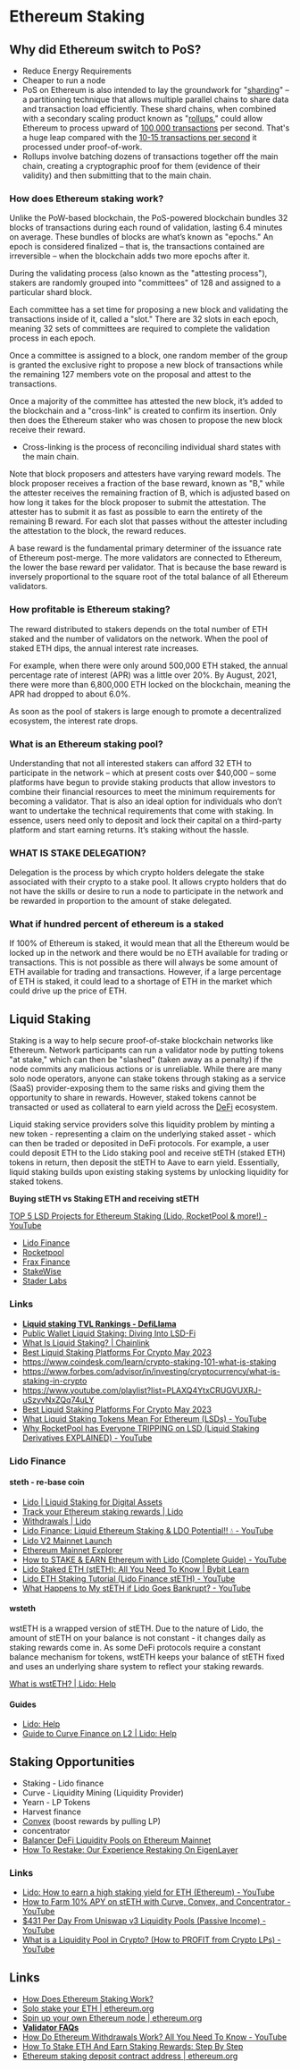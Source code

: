 # Ethereum  Staking

## Why did Ethereum switch to PoS?

- Reduce Energy Requirements
- Cheaper to run a node
- PoS on Ethereum is also intended to lay the groundwork for "[sharding](https://www.coindesk.com/learn/2020/12/02/what-is-sharding/)" – a partitioning technique that allows multiple parallel chains to share data and transaction load efficiently. These shard chains, when combined with a secondary scaling product known as "[rollups](https://www.coindesk.com/learn/what-are-rollups-zk-rollups-and-optimistic-rollups-explained/)," could allow Ethereum to process upward of [100,000 transactions](https://ethereum.org/en/eth2/shard-chains/) per second. That's a huge leap compared with the [10-15 transactions per second](https://ycharts.com/indicators/ethereum_transactions_per_day) it processed under proof-of-work.
- Rollups involve batching dozens of transactions together off the main chain, creating a cryptographic proof for them (evidence of their validity) and then submitting that to the main chain.

### How does Ethereum staking work?

Unlike the PoW-based blockchain, the PoS-powered blockchain bundles 32 blocks of transactions during each round of validation, lasting 6.4 minutes on average. These bundles of blocks are what’s known as "epochs." An epoch is considered finalized – that is, the transactions contained are irreversible – when the blockchain adds two more epochs after it.

During the validating process (also known as the "attesting process"), stakers are randomly grouped into "committees" of 128 and assigned to a particular shard block.

Each committee has a set time for proposing a new block and validating the transactions inside of it, called a "slot." There are 32 slots in each epoch, meaning 32 sets of committees are required to complete the validation process in each epoch.

Once a committee is assigned to a block, one random member of the group is granted the exclusive right to propose a new block of transactions while the remaining 127 members vote on the proposal and attest to the transactions.

Once a majority of the committee has attested the new block, it’s added to the blockchain and a "cross-link" is created to confirm its insertion. Only then does the Ethereum staker who was chosen to propose the new block receive their reward.

- Cross-linking is the process of reconciling individual shard states with the main chain.

Note that block proposers and attesters have varying reward models. The block proposer receives a fraction of the base reward, known as "B," while the attester receives the remaining fraction of B, which is adjusted based on how long it takes for the block proposer to submit the attestation. The attester has to submit it as fast as possible to earn the entirety of the remaining B reward. For each slot that passes without the attester including the attestation to the block, the reward reduces.

A base reward is the fundamental primary determiner of the issuance rate of Ethereum post-merge. The more validators are connected to Ethereum, the lower the base reward per validator. That is because the base reward is inversely proportional to the square root of the total balance of all Ethereum validators.

### How profitable is Ethereum staking?

The reward distributed to stakers depends on the total number of ETH staked and the number of validators on the network. When the pool of staked ETH dips, the annual interest rate increases.

For example, when there were only around 500,000 ETH staked, the annual percentage rate of interest (APR) was a little over 20%. By August, 2021, there were more than 6,800,000 ETH locked on the blockchain, meaning the APR had dropped to about 6.0%.

As soon as the pool of stakers is large enough to promote a decentralized ecosystem, the interest rate drops.

### What is an Ethereum staking pool?

Understanding that not all interested stakers can afford 32 ETH to participate in the network – which at present costs over $40,000 – some platforms have begun to provide staking products that allow investors to combine their financial resources to meet the minimum requirements for becoming a validator. That is also an ideal option for individuals who don’t want to undertake the technical requirements that come with staking. In essence, users need only to deposit and lock their capital on a third-party platform and start earning returns. It’s staking without the hassle.

### WHAT IS STAKE DELEGATION?

Delegation is the process by which crypto holders delegate the stake associated with their crypto to a stake pool. It allows crypto holders that do not have the skills or desire to run a node to participate in the network and be rewarded in proportion to the amount of stake delegated.

### What if hundred percent of ethereum is a staked

If 100% of Ethereum is staked, it would mean that all the Ethereum would be locked up in the network and there would be no ETH available for trading or transactions. This is not possible as there will always be some amount of ETH available for trading and transactions. However, if a large percentage of ETH is staked, it could lead to a shortage of ETH in the market which could drive up the price of ETH.

## Liquid Staking

Staking is a way to help secure proof-of-stake blockchain networks like Ethereum. Network participants can run a validator node by putting tokens "at stake," which can then be "slashed" (taken away as a penalty) if the node commits any malicious actions or is unreliable. While there are many solo node operators, anyone can stake tokens through staking as a service (SaaS) provider-exposing them to the same risks and giving them the opportunity to share in rewards. However, staked tokens cannot be transacted or used as collateral to earn yield across the [DeFi](https://chain.link/education/defi) ecosystem.

Liquid staking service providers solve this liquidity problem by minting a new token - representing a claim on the underlying staked asset - which can then be traded or deposited in DeFi protocols. For example, a user could deposit ETH to the Lido staking pool and receive stETH (staked ETH) tokens in return, then deposit the stETH to Aave to earn yield. Essentially, liquid staking builds upon existing staking systems by unlocking liquidity for staked tokens.

**Buying stETH vs Staking ETH and receiving stETH**

[TOP 5 LSD Projects for Ethereum Staking (Lido, RocketPool & more!) - YouTube](https://www.youtube.com/watch?v=WJLL0gor4iI)

- [Lido Finance](https://lido.fi/)
- [Rocketpool](https://rocketpool.net/)
- [Frax Finance](https://frax.finance/)
- [StakeWise](https://stakewise.io/)
- [Stader Labs](https://www.staderlabs.com/)

### Links

- **[Liquid staking TVL Rankings - DefiLlama](https://defillama.com/protocols/liquid%20staking/Ethereum)**
- [Public Wallet Liquid Staking: Diving Into LSD-Fi](https://milkroad.com/invest/lsd-fi/)
- [What Is Liquid Staking? | Chainlink](https://blog.chain.link/liquid-staking/)
- [Best Liquid Staking Platforms For Crypto May 2023](https://milkroad.com/staking/liquid)
- <https://www.coindesk.com/learn/crypto-staking-101-what-is-staking>
- <https://www.forbes.com/advisor/in/investing/cryptocurrency/what-is-staking-in-crypto>
- <https://www.youtube.com/playlist?list=PLAXQ4YtxCRUGVUXRJ-uSzyvNxZQq74uLY>
- [Best Liquid Staking Platforms For Crypto May 2023](https://milkroad.com/staking/liquid)
- [What Liquid Staking Tokens Mean For Ethereum (LSDs) - YouTube](https://www.youtube.com/watch?v=5vl1DT9kxck)
- [Why RocketPool has Everyone TRIPPING on LSD (Liquid Staking Derivatives EXPLAINED) - YouTube](https://www.youtube.com/watch?v=V4W2h5LwJBA)

### Lido Finance

#### steth - re-base coin

- [Lido | Liquid Staking for Digital Assets](https://lido.fi/)
- [Track your Ethereum staking rewards | Lido](https://stake.lido.fi/rewards)
- [Withdrawals | Lido](https://stake.lido.fi/withdrawals)
- [Lido Finance: Liquid Ethereum Staking & LDO Potential!! 💧 - YouTube](https://www.youtube.com/watch?v=VQ_uvak1JPw)
- [Lido V2 Mainnet Launch](https://blog.lido.fi/lido-v2-launch/?pk_vid=bf23268f37fe14961687501797ca3ac5)
- [Ethereum Mainnet Explorer](https://www.rated.network/?network=mainnet&view=pool&timeWindow=1d&page=1)
- [How to STAKE & EARN Ethereum with Lido (Complete Guide) - YouTube](https://www.youtube.com/watch?v=kRdN4MoEuXg)
- [Lido Staked ETH (stETH): All You Need To Know | Bybit Learn](https://learn.bybit.com/altcoins/what-is-steth-lido-staked-eth/)
- [Lido ETH Staking Tutorial (Lido Finance stETH) - YouTube](https://www.youtube.com/watch?v=5zCCRx6IudY)
- [What Happens to My stETH if Lido Goes Bankrupt? - YouTube](https://www.youtube.com/watch?v=9G70VDiv6bU)

#### wsteth

wstETH is a wrapped version of stETH. Due to the nature of Lido, the amount of stETH on your balance is not constant - it changes daily as staking rewards come in. As some DeFi protocols require a constant balance mechanism for tokens, wstETH keeps your balance of stETH fixed and uses an underlying share system to reflect your staking rewards.

[What is wstETH? | Lido: Help](https://help.lido.fi/en/articles/6579518-what-is-wsteth)

#### Guides

- [Lido: Help](https://help.lido.fi/en/)
- [Guide to Curve Finance on L2 | Lido: Help](https://help.lido.fi/en/articles/6780705-guide-to-curve-finance-on-l2)

## Staking Opportunities

- Staking - Lido finance
- Curve - Liquidity Mining (Liquidity Provider)
- Yearn - LP Tokens
- Harvest finance
- [Convex](https://www.convexfinance.com/) (boost rewards by pulling LP)
- concentrator
- [Balancer DeFi Liquidity Pools on Ethereum Mainnet](https://app.balancer.fi/#/ethereum)
- [How To Restake: Our Experience Restaking On EigenLayer](https://milkroad.com/invest/restaking/)

### Links

- [Lido: How to earn a high staking yield for ETH (Ethereum) - YouTube](https://www.youtube.com/watch?v=RP4XYgn84jE)
- [How to Farm 10% APY on stETH with Curve, Convex, and Concentrator - YouTube](https://www.youtube.com/watch?v=02jC7X3wLfs)
- [$431 Per Day From Uniswap v3 Liquidity Pools (Passive Income) - YouTube](https://www.youtube.com/watch?v=9iR1fWc8sg4)
- [What is a Liquidity Pool in Crypto? (How to PROFIT from Crypto LPs) - YouTube](https://www.youtube.com/watch?v=QtiMbJt9F1U)

## Links

- [How Does Ethereum Staking Work?](https://www.coindesk.com/learn/how-does-ethereum-staking-work/)
- [Solo stake your ETH | ethereum.org](https://ethereum.org/en/staking/solo/)
- [Spin up your own Ethereum node | ethereum.org](https://ethereum.org/en/developers/docs/nodes-and-clients/run-a-node/)
- **[Validator FAQs](https://launchpad.ethereum.org/en/faq)**
- [How Do Ethereum Withdrawals Work? All You Need To Know - YouTube](https://www.youtube.com/watch?v=RwwU3P9n3uo)
- [How To Stake ETH And Earn Staking Rewards: Step By Step](https://milkroad.com/invest/guide-to-staking/)
- [Ethereum staking deposit contract address | ethereum.org](https://ethereum.org/en/staking/deposit-contract/)
